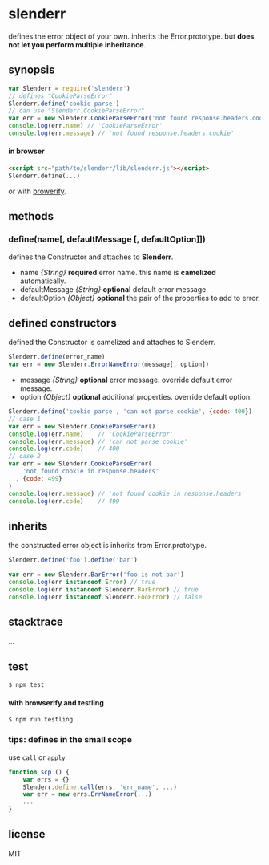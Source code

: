 # slenderr

defines the error object of your own.
inherits the Error.prototype. but __does not let you perform multiple inheritance__.

## synopsis

```js
var Slenderr = require('slenderr')
// defines "CookieParseError"
Slenderr.define('cookie parse')
// can use "Slenderr.CookieParseError"
var err = new Slenderr.CookieParseError('not found response.headers.cookie')
console.log(err.name) // 'CookieParseError'
console.log(err.message) // 'not found response.headers.cookie'
```

#### in browser

```html
<script src="path/to/slenderr/lib/slenderr.js"></script>
Slenderr.define(...)
```

or with [browerify](https://www.npmjs.org/package/browserify).


## methods

### define(name[, defaultMessage [, defaultOption]])

defines the Constructor and attaches to __Slenderr__.

* name           *{String}* __required__ error name. this name is __camelized__ automatically.
* defaultMessage *{String}* __optional__ default error message.
* defaultOption  *{Object}* __optional__ the pair of the properties to add to error.


## defined constructors

defined the Constructor is camelized and attaches to Slenderr.

```js
Slenderr.define(error_name)
var err = new Slenderr.ErrorNameError(message[, option])
```

* message *{String}* __optional__ error message. override default error message.
* option  *{Object}* __optional__ additional properties. override default option.

```js
Slenderr.define('cookie parse', 'can not parse cookie', {code: 400})
// case 1
var err = new Slenderr.CookieParseError()
console.log(err.name)    // 'CookieParseError'
console.log(err.message) // 'can not parse cookie'
console.log(err.code)    // 400
// case 2
var err = new Slenderr.CookieParseError(
    'not found cookie in response.headers'
  , {code: 499}
)
console.log(err.message) // 'not found cookie in response.headers'
console.log(err.code)    // 499
```


## inherits

the constructed error object is inherits from Error.prototype.

```js
Slenderr.define('foo').define('bar')

var err = new Slenderr.BarError('foo is not bar')
console.log(err instanceof Error) // true
console.log(err instanceof Slenderr.BarError) // true
console.log(err instanceof Slenderr.FooError) // false
```


## stacktrace

...

## test

```
$ npm test
```

#### with browserify and testling

```
$ npm run testling
```

### tips: defines in the small scope

use `call` or `apply`

```js
function scp () {
    var errs = {}
    Slenderr.define.call(errs, 'err_name', ...)
    var err = new errs.ErrNameError(...)
    ...
}
```

## license

MIT
